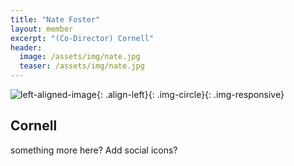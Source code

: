```yaml
---
title: "Nate Foster"
layout: member
excerpt: "(Co-Director) Cornell"
header:
  image: /assets/img/nate.jpg 
  teaser: /assets/img/nate.jpg
---
```



![left-aligned-image](../../assets/img/nate.jpg){: .align-left}{: .img-circle}{: .img-responsive} 
## Cornell
something more here? Add social icons?
